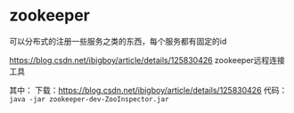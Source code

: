 # zookeeper

可以分布式的注册一些服务之类的东西，每个服务都有固定的id

https://blog.csdn.net/ibigboy/article/details/125830426 zookeeper远程连接工具

其中：
下载：https://blog.csdn.net/ibigboy/article/details/125830426
代码：`java -jar zookeeper-dev-ZooInspector.jar`
